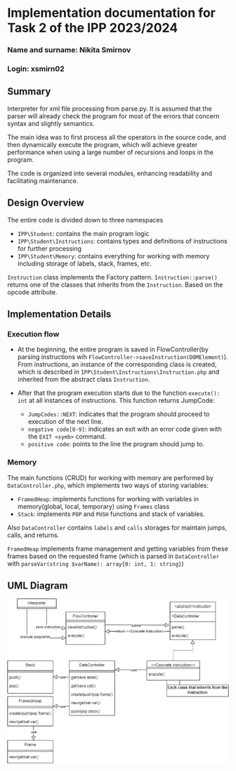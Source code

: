 # Implementation documentation for Task 2 of the IPP 2023/2024 
### Name and surname: Nikita Smirnov
### Login: xsmirn02

## Summary
Interpreter for xml file processing from parse.py. It is assumed that the parser will already check the program for most of the errors that concern syntax and slightly semantics. 

The main idea was to first process all the operators in the source code, and then dynamically execute the program, which will achieve greater performance when using a large number of recursions and loops in the program. 

The code is organized into several modules, enhancing readability and facilitating maintenance.

## Design Overview

The entire code is divided down to three namespaces
* `IPP\Student`: contains the main program logic
* `IPP\Student\Instructions`: contains types and definitions of instructions for further processing
* `IPP\Student\Memory`: contains everything for working with memory including storage of labels, stack, frames, etc. 

`Instruction` class implements the Factory pattern. `Instruction::parse()` returns one of the classes that inherits from the `Instruction`. Based on the opcode attribute.
 

## Implementation Details
### Execution flow

- At the beginning, the entire program is saved in FlowController(by parsing instructions wih `FlowController->saveInstruction(DOMElement)`). From instructions, an instance of the corresponding class is created, which is described in `IPP\Student\Instructions\Instruction.php` and inherited from the abstract class `Instruction`.

- After that the program execution starts due to the function `execute(): int` at all instances of instructions. This function returns JumpCode:
    - `JumpCodes::NEXT`: indicates that the program should proceed to execution of the next line.
    - `negative code[0-9]`: indicates an exit with an error code given with the `EXIT <symb>` command. 
    - `positive code`: points to the line the program should jump to.

### Memory

The main functions (CRUD) for working with memory are performed by `DataController.php`, which implements two ways of storing variables:
- `FramedHeap`: implements functions for working with variables in memory(global, local, temporary) using `Frames` class 
- `Stack`: implements `POP` and `PUSH` functions and stack of variables.

Also `DataController` contains `labels` and `calls` storages for maintain jumps, calls, and returns.

`FramedHeap` implements frame management and getting variables from these frames based on the requested frame (which is parsed in `DataController` with `parseVar(string $varName): array{0: int, 1: string}`)

## UML Diagram

![UML Diagram](uml_ipp.png)